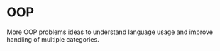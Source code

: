 # OOP

More OOP problems ideas to understand language usage and improve handling of multiple categories. 
